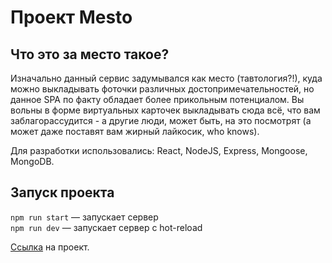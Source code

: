 # Проект Mesto

## Что это за место такое?

Изначально данный сервис задумывался как место (тавтология?!), куда можно выкладывать фоточки различных достопримечательностей, но данное SPA по факту обладает более прикольным потенциалом. Вы вольны в форме виртуальных карточек выкладывать сюда всё, что вам заблагорассудится - а другие люди, может быть, на это посмотрят (а может даже поставят вам жирный лайкосик, who knows). 

Для разработки использовались: React, NodeJS, Express, Mongoose, MongoDB.

## Запуск проекта

`npm run start` — запускает сервер   
`npm run dev` — запускает сервер с hot-reload

[Ссылка](https://eazyxxx.github.io/express-mesto-gha/) на проект.
